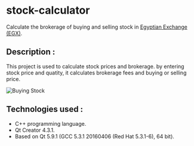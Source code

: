 # stock-calculator
Calculate the brokerage of buying and selling stock in [Egyptian Exchange (EGX)](http://www.egx.com.eg).

## Description :

This project is used to calculate stock prices and brokerage. by entering stock price and quatity, it calculates brokerage fees and buying or selling price.

![Buying Stock](/../master/screenshots/stock-calculator-buy.png?raw=true "Buying ESRS stock")


## Technologies used :
- C++ programming language.
- Qt Creator 4.3.1.
- Based on Qt 5.9.1 (GCC 5.3.1 20160406 (Red Hat 5.3.1-6), 64 bit).

